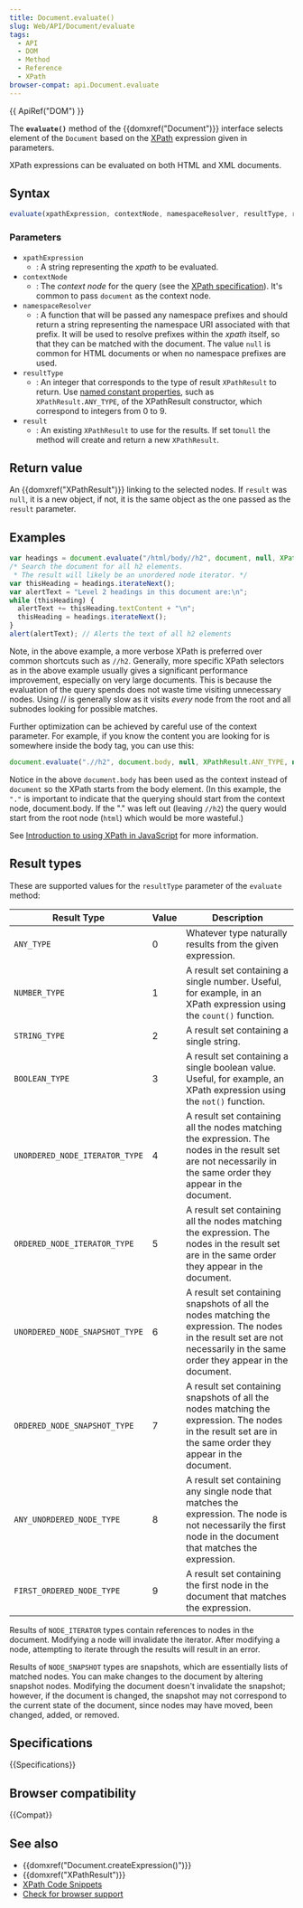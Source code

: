 ```yaml
---
title: Document.evaluate()
slug: Web/API/Document/evaluate
tags:
  - API
  - DOM
  - Method
  - Reference
  - XPath
browser-compat: api.Document.evaluate
---
```

{{ ApiRef("DOM") }}

The **`evaluate()`** method of the {{domxref("Document")}} interface selects element of the `Document` based on the [XPath](/en-US/docs/Web/XPath)
expression given in parameters.

XPath expressions can be evaluated on both HTML and XML documents.

## Syntax

```js
evaluate(xpathExpression, contextNode, namespaceResolver, resultType, result)
```

### Parameters

- `xpathExpression`
  - : A string representing the _xpath_ to be evaluated.
- `contextNode`
  - : The _context node_ for the query (see the [XPath specification](https://www.w3.org/TR/xpath/)).
    It's common to pass `document` as the context node.
- `namespaceResolver`
  - : A function that will be passed any namespace prefixes
    and should return a string representing the namespace URI associated with that prefix.
    It will be used to resolve prefixes within the _xpath_ itself,
    so that they can be matched with the document. 
    The value `null` is common for HTML documents or when no namespace prefixes are used.
- `resultType` 
  - : An integer that corresponds to the type of result `XPathResult` to return.
    Use [named constant properties](#result_types), such as `XPathResult.ANY_TYPE`,
    of the XPathResult constructor, which correspond to integers from 0 to 9.
- `result`
  - : An existing `XPathResult` to use for the results. If set to`null` the method will create and return a new
  `XPathResult`.

## Return value

An {{domxref("XPathResult")}} linking to the selected nodes. If `result` was `null`, it is a new object,
if not, it is the same object as the one passed as the `result` parameter.

## Examples

```js
var headings = document.evaluate("/html/body//h2", document, null, XPathResult.ANY_TYPE, null);
/* Search the document for all h2 elements.
 * The result will likely be an unordered node iterator. */
var thisHeading = headings.iterateNext();
var alertText = "Level 2 headings in this document are:\n";
while (thisHeading) {
  alertText += thisHeading.textContent + "\n";
  thisHeading = headings.iterateNext();
}
alert(alertText); // Alerts the text of all h2 elements
```

Note, in the above example, a more verbose XPath is preferred over common shortcuts
such as `//h2`. Generally, more specific XPath selectors as in the above
example usually gives a significant performance improvement, especially on very large
documents. This is because the evaluation of the query spends does not waste time
visiting unnecessary nodes. Using // is generally slow as it visits _every_
node from the root and all subnodes looking for possible matches.

Further optimization can be achieved by careful use of the context parameter. For
example, if you know the content you are looking for is somewhere inside the body tag,
you can use this:

```js
document.evaluate(".//h2", document.body, null, XPathResult.ANY_TYPE, null);
```

Notice in the above `document.body` has been used as the context instead of
`document` so the XPath starts from the body element. (In this example, the
`"."` is important to indicate that the querying should start from the
context node, document.body. If the "." was left out (leaving `//h2`) the
query would start from the root node (`html`) which would be more
wasteful.)

See [Introduction to using XPath in JavaScript](/en-US/docs/Web/XPath/Introduction_to_using_XPath_in_JavaScript) for more information.

## Result types

These are supported values for the `resultType` parameter of the
`evaluate` method:

<table class="no-markdown">
  <thead>
    <tr>
      <th>Result Type</th>
      <th>Value</th>
      <th>Description</th>
    </tr>
  </thead>
  <tbody>
    <tr>
      <td><code>ANY_TYPE</code></td>
      <td>0</td>
      <td>Whatever type naturally results from the given expression.</td>
    </tr>
    <tr>
      <td><code>NUMBER_TYPE</code></td>
      <td>1</td>
      <td>
        A result set containing a single number. Useful, for example, in an
        XPath expression using the <code>count()</code> function.
      </td>
    </tr>
    <tr>
      <td><code>STRING_TYPE</code></td>
      <td>2</td>
      <td>A result set containing a single string.</td>
    </tr>
    <tr>
      <td><code>BOOLEAN_TYPE</code></td>
      <td>3</td>
      <td>
        A result set containing a single boolean value. Useful, for example, an
        XPath expression using the <code>not()</code> function.
      </td>
    </tr>
    <tr>
      <td><code>UNORDERED_NODE_ITERATOR_TYPE</code></td>
      <td>4</td>
      <td>
        A result set containing all the nodes matching the expression. The nodes
        in the result set are not necessarily in the same order they appear in
        the document.
      </td>
    </tr>
    <tr>
      <td><code>ORDERED_NODE_ITERATOR_TYPE</code></td>
      <td>5</td>
      <td>
        A result set containing all the nodes matching the expression. The nodes
        in the result set are in the same order they appear in the document.
      </td>
    </tr>
    <tr>
      <td><code>UNORDERED_NODE_SNAPSHOT_TYPE</code></td>
      <td>6</td>
      <td>
        A result set containing snapshots of all the nodes matching the
        expression. The nodes in the result set are not necessarily in the same
        order they appear in the document.
      </td>
    </tr>
    <tr>
      <td><code>ORDERED_NODE_SNAPSHOT_TYPE</code></td>
      <td>7</td>
      <td>
        A result set containing snapshots of all the nodes matching the
        expression. The nodes in the result set are in the same order they
        appear in the document.
      </td>
    </tr>
    <tr>
      <td><code>ANY_UNORDERED_NODE_TYPE</code></td>
      <td>8</td>
      <td>
        A result set containing any single node that matches the expression. The
        node is not necessarily the first node in the document that matches the
        expression.
      </td>
    </tr>
    <tr>
      <td><code>FIRST_ORDERED_NODE_TYPE</code></td>
      <td>9</td>
      <td>
        A result set containing the first node in the document that matches the
        expression.
      </td>
    </tr>
  </tbody>
</table>

Results of `NODE_ITERATOR` types contain references to nodes in the
document. Modifying a node will invalidate the iterator. After modifying a node,
attempting to iterate through the results will result in an error.

Results of `NODE_SNAPSHOT` types are snapshots, which are essentially lists
of matched nodes. You can make changes to the document by altering snapshot nodes.
Modifying the document doesn't invalidate the snapshot; however, if the document is
changed, the snapshot may not correspond to the current state of the document, since
nodes may have moved, been changed, added, or removed.

## Specifications

{{Specifications}}

## Browser compatibility

{{Compat}}

## See also

- {{domxref("Document.createExpression()")}}
- {{domxref("XPathResult")}}
- [XPath Code Snippets](/en-US/docs/Code_snippets/XPath)
- [Check for browser support](https://codepen.io/johan/full/DJoqaX)
